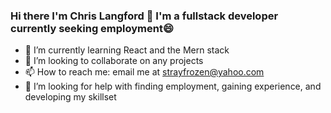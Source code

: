 ### Hi there I'm Chris Langford 👋 I'm a fullstack developer currently seeking employment😄
- 🌱 I’m currently learning React and the Mern stack
- 👯 I’m looking to collaborate on any projects 
- 📫 How to reach me: email me at strayfrozen@yahoo.com
- 🤔 I’m looking for help with finding employment, gaining experience, and developing my skillset





<!--
**strayfrozen/strayfrozen** is a ✨ _special_ ✨ repository because its `README.md` (this file) appears on your GitHub profile.

Here are some ideas to get you started:

- 🔭 I’m currently working on ...
- 🌱 I’m currently learning ...
- 👯 I’m looking to collaborate on ...
- 🤔 I’m looking for help with ...
- 💬 Ask me about ...
- 📫 How to reach me: ...
- 😄 Pronouns: ...
- ⚡ Fun fact: ...
-->
